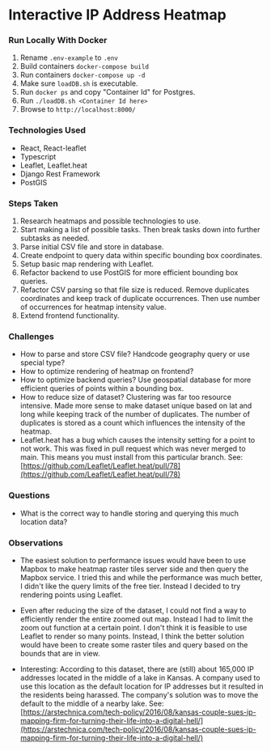 # Interactive IP Address Heatmap

### Run Locally With Docker

1. Rename `.env-example` to `.env`
2. Build containers `docker-compose build`
3. Run containers `docker-compose up -d`
4. Make sure `loadDB.sh` is executable.
5. Run `docker ps` and copy "Container Id" for Postgres.
6. Run `./loadDB.sh <Container Id here>`
7. Browse to `http://localhost:8000/`

### Technologies Used
- React, React-leaflet
- Typescript
- Leaflet, Leaflet.heat
- Django Rest Framework
- PostGIS

### Steps Taken

1. Research heatmaps and possible technologies to use.
2. Start making a list of possible tasks. Then break tasks down into further subtasks as needed.
3. Parse initial CSV file and store in database.
4. Create endpoint to query data within specific bounding box coordinates.
5. Setup basic map rendering with Leaflet.
6. Refactor backend to use PostGIS for more efficient bounding box queries.
7. Refactor CSV parsing so that file size is reduced. Remove duplicates coordinates and keep track of duplicate occurrences. Then use number of occurrences for heatmap intensity value.
8. Extend frontend functionality.


### Challenges

- How to parse and store CSV file? Handcode geography query or use special type?
- How to optimize rendering of heatmap on frontend?
- How to optimize backend queries? Use geospatial database for more efficient queries of points within a bounding box.
- How to reduce size of dataset? Clustering was far too resource intensive. Made more sense to make dataset unique based on lat and long while keeping track of the number of duplicates. The number of duplicates is stored as a count which influences the intensity of the heatmap.
- Leaflet.heat has a bug which causes the intensity setting for a point to not work. This was fixed in pull request which was never merged to main. This means you must install from this particular branch. See: [https://github.com/Leaflet/Leaflet.heat/pull/78](https://github.com/Leaflet/Leaflet.heat/pull/78)

### Questions

- What is the correct way to handle storing and querying this much location data?

### Observations

- The easiest solution to performance issues would have been to use Mapbox to make heatmap raster tiles server side and then query the Mapbox service. I tried this and while the performance was much better, I didn't like the query limits of the free tier. Instead I decided to try rendering points using Leaflet.

- Even after reducing the size of the dataset, I could not find a way to efficiently render the entire zoomed out map. Instead I had to limit the zoom out function at a certain point. I don't think it is feasible to use Leaflet to render so many points. Instead, I think the better solution would have been to create some raster tiles and query based on the bounds that are in view.

- Interesting: According to this dataset, there are (still) about 165,000 IP addresses located in the middle of a lake in Kansas.  A company used to use this location as the default location for IP addresses but it resulted in the residents being harassed. The company's solution was to move the default to the middle of a nearby lake. See: [https://arstechnica.com/tech-policy/2016/08/kansas-couple-sues-ip-mapping-firm-for-turning-their-life-into-a-digital-hell/](https://arstechnica.com/tech-policy/2016/08/kansas-couple-sues-ip-mapping-firm-for-turning-their-life-into-a-digital-hell/)